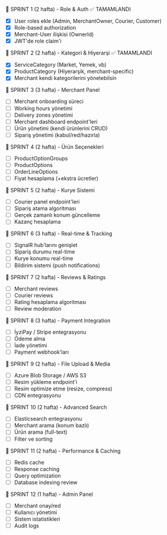 📅 SPRINT 1 (2 hafta) - Role & Auth ✅ TAMAMLANDI
- [x] User roles ekle (Admin, MerchantOwner, Courier, Customer)
- [x] Role-based authorization
- [x] Merchant-User ilişkisi (OwnerId)
- [x] JWT'de role claim'i

📅 SPRINT 2 (2 hafta) - Kategori & Hiyerarşi ✅ TAMAMLANDI
- [x] ServiceCategory (Market, Yemek, vb)
- [x] ProductCategory (Hiyerarşik, merchant-specific)
- [x] Merchant kendi kategorilerini yönetebilsin

📅 SPRINT 3 (3 hafta) - Merchant Panel
- [ ] Merchant onboarding süreci
- [ ] Working hours yönetimi
- [ ] Delivery zones yönetimi
- [ ] Merchant dashboard endpoint'leri
- [ ] Ürün yönetimi (kendi ürünlerini CRUD)
- [ ] Sipariş yönetimi (kabul/red/hazırla)

📅 SPRINT 4 (2 hafta) - Ürün Seçenekleri
- [ ] ProductOptionGroups
- [ ] ProductOptions
- [ ] OrderLineOptions
- [ ] Fiyat hesaplama (+ekstra ücretler)

📅 SPRINT 5 (2 hafta) - Kurye Sistemi
- [ ] Courier panel endpoint'leri
- [ ] Sipariş atama algoritması
- [ ] Gerçek zamanlı konum güncelleme
- [ ] Kazanç hesaplama

📅 SPRINT 6 (3 hafta) - Real-time & Tracking
- [ ] SignalR hub'larını genişlet
- [ ] Sipariş durumu real-time
- [ ] Kurye konumu real-time
- [ ] Bildirim sistemi (push notifications)

📅 SPRINT 7 (2 hafta) - Reviews & Ratings
- [ ] Merchant reviews
- [ ] Courier reviews
- [ ] Rating hesaplama algoritması
- [ ] Review moderation

📅 SPRINT 8 (3 hafta) - Payment Integration
- [ ] İyziPay / Stripe entegrasyonu
- [ ] Ödeme alma
- [ ] İade yönetimi
- [ ] Payment webhook'ları

📅 SPRINT 9 (2 hafta) - File Upload & Media
- [ ] Azure Blob Storage / AWS S3
- [ ] Resim yükleme endpoint'i
- [ ] Resim optimize etme (resize, compress)
- [ ] CDN entegrasyonu

📅 SPRINT 10 (2 hafta) - Advanced Search
- [ ] Elasticsearch entegrasyonu
- [ ] Merchant arama (konum bazlı)
- [ ] Ürün arama (full-text)
- [ ] Filter ve sorting

📅 SPRINT 11 (2 hafta) - Performance & Caching
- [ ] Redis cache
- [ ] Response caching
- [ ] Query optimization
- [ ] Database indexing review

📅 SPRINT 12 (1 hafta) - Admin Panel
- [ ] Merchant onay/red
- [ ] Kullanıcı yönetimi
- [ ] Sistem istatistikleri
- [ ] Audit logs